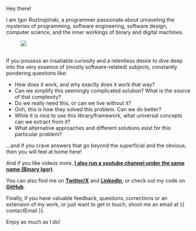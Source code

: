 Hey there! 

I am Igor Roztropiński, a programmer passionate about unraveling the mysteries of programming, software engineering, software design, computer science, and the inner workings of binary and digital machines.

<figure>
    <img id="profile-image" src="{{ imagesPath }}/profile.png">
</figure>

\
If you possess an insatiable curiosity and a relentless desire to dive deep into the very essence of (mostly software-related) subjects, constantly pondering questions like:
* How does it work, and why exactly does it work that way?
* Can we simplify this seemingly complicated solution? What is the source of that complexity?
* Do we really need this, or can we live without it?
* Ooh, this is how they solved this problem. Can we do better?
* While it is nice to use this library/framework, what universal concepts can we extract from it?
* What alternative approaches and different solutions exist for this particular problem?

...and if you crave answers that go beyond the superficial and the obvious, then you will feel at home here!

And if you like videos more, **[I also run a youtube channel under the same name (Binary Igor)]({{youtubeChannelUrl}})**.

You can also find me on **[Twitter/X](https://twitter.com/BinaryIgor)** and **[LinkedIn](https://www.linkedin.com/in/igroz/)**, or check out my code on **[GitHub](https://github.com/BinaryIgor)**.

Finally, if you have valuable feedback, questions, corrections or an extension of my work, or just want to get in touch, shoot me an email at <span id="contact-email" class="font-bold">{{ contactEmail }}</span>. 

Enjoy as much as I do!
